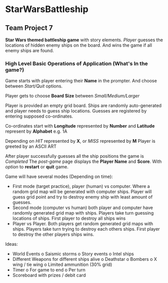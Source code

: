 # StarWarsBattleship

## Team Project 7 

**Star Wars themed battleship game** with story elements.
*Player* guesses the locations of hidden enemy ships on the board. 
And wins the game if all enemy ships are found.

### High Level Basic Operations of Application (What's In the game?) 

Game starts with player entering their **Name** in the prompter.
And choose between *Start/Quit* options.

Player gets to choose **Board Size** between *Small/Medium/Larger*

Player is provided an empty grid board.
Ships are randomly auto-generated and player needs to guess ship locations.
Guesses are registered by entering supposed co-ordinates.

Co-ordinates start with 
**Longitude** represented by **Number** and **Latitude** represent by **Alphabet**
e.g. 1A

Depending on *HIT* represented by **X**, or *MISS* represented by **M**
Player is greeted by an ASCII ART

After player successfully guesses all the ship positions the game is *Completed*
The *post-game* page displays the **Player Name** and **Score**. 
With *option* to **restart** or **quit** game.


Game will have several modes (Depending on time):
-	First mode (target practice),  player (human) vs computer. Where a random grid map will be generated with computer ships. Player will guess grid point and try to destroy enemy ship with least amount of guesses.
-	Second mode (computer vs human) both player and computer have randomly generated grid map with ships. Players take turn guessing locations of ships. First player to destroy all ships wins
-	Player vs Player. Both players get random generated grid maps with ships. Players take turn trying to destroy each others ships. First player to destroy the other players ships wins. 

Ideas:
-	World Events
     o	Saismic storms
     o	Story events
     o	Intel ships
-	Different Weapons for different ships alive
     o	Deathstar
     o	Bombers
     o	X wing / tie wing
     o	Limited ammunition (30% grid)
-	Timer
     o	For game to end
     o	Per turn
-	Scoreboard with prizes / debit card
